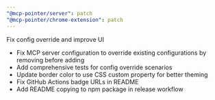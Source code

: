 ```yaml
---
"@mcp-pointer/server": patch
"@mcp-pointer/chrome-extension": patch
---
```


Fix config override and improve UI

- Fix MCP server configuration to override existing configurations by removing before adding
- Add comprehensive tests for config override scenarios
- Update border color to use CSS custom property for better theming
- Fix GitHub Actions badge URLs in README
- Add README copying to npm package in release workflow
